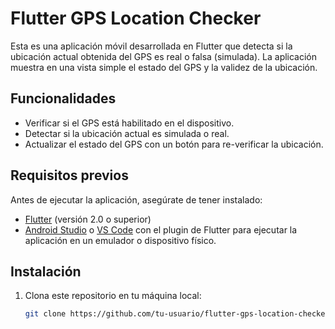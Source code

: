 # Flutter GPS Location Checker

Esta es una aplicación móvil desarrollada en Flutter que detecta si la ubicación actual obtenida del GPS es real o falsa (simulada). La aplicación muestra en una vista simple el estado del GPS y la validez de la ubicación.

## Funcionalidades

- Verificar si el GPS está habilitado en el dispositivo.
- Detectar si la ubicación actual es simulada o real.
- Actualizar el estado del GPS con un botón para re-verificar la ubicación.

## Requisitos previos

Antes de ejecutar la aplicación, asegúrate de tener instalado:

- [Flutter](https://flutter.dev/docs/get-started/install) (versión 2.0 o superior)
- [Android Studio](https://developer.android.com/studio) o [VS Code](https://code.visualstudio.com/) con el plugin de Flutter para ejecutar la aplicación en un emulador o dispositivo físico.

## Instalación

1. Clona este repositorio en tu máquina local:

   ```bash
   git clone https://github.com/tu-usuario/flutter-gps-location-checker.git

